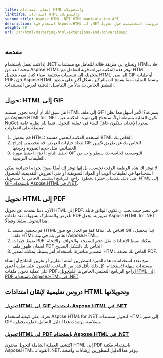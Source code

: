 ```yaml
---
title: إتقان امتدادات HTML والتحويلات
linktitle: امتدادات HTML والتحويلات
second_title: Aspose.HTML .NET HTML manipulation API
description: استخدم قوة Aspose.HTML لـ .NET من خلال دروسنا التعليمية حول تحويل HTML إلى صور GIF وملفات PDF. قم بتحويل مستنداتك بسهولة.
weight: 20
url: /ar/html/mastering-html-extensions-and-conversions/
---
```

## مقدمة

إذا كنت تعمل باستخدام .NET وتحتاج إلى طريقة فعّالة للتعامل مع مستندات HTML، فلا تبحث أبعد من Aspose.HTML. توفر هذه المكتبة ميزات قوية للتعامل مع HTML وتحويله إلى تنسيقات مختلفة. سواء كنت تقوم بتحويل HTML إلى صور GIF أو ملفات PDF، فإن Aspose.HTML يبسط العملية، مما يسمح لك بالتركيز بشكل أكبر على منطق التطبيق الخاص بك بدلاً من التفاصيل الدقيقة لعرض المستندات.

## تحويل HTML إلى GIF
هل سبق لك أن أردت تحويل مستند HTML إلى ملف GIF بسرعة؟ الأمر أسهل مما تظن! مع Aspose.HTML for .NET، تكون العملية بسيطة. أولاً، ستحتاج إلى تثبيت المكتبة عبر NuGet. بمجرد الإعداد، ستكون جاهزًا للبدء في عملية التحويل. فيما يلي نظرة عامة بسيطة على الخطوات:

1. قم بتحميل HTML: استخدم المكتبة لتحميل مستند HTML الخاص بك.
2. إعداد خيارات العرض: قم بتخصيص إخراج GIF الخاص بك عن طريق تكوين الخصائص، مثل حجم الصورة وجودتها.
3. احفظ الناتج: أخيرًا، احفظ صورة GIF التوضيحية الخاصة بك بسطر واحد من التعليمات البرمجية.

 لا توفر لك هذه الوظيفة الوقت فحسب، بل إنها توفر لك أيضًا صورًا بجودة احترافية يمكن استخدامها في تطبيقات الويب أو المواد التسويقية أو حتى العروض التقديمية. للحصول على دليل تفصيلي خطوة بخطوة، راجع البرنامج التعليمي الخاص بنا على[تحويل HTML إلى GIF باستخدام Aspose.HTML في .NET](./converting-html-to-gif/).

## تحويل HTML إلى PDF
الآن، دعنا نتحدث عن تحويل HTML إلى PDF. في عصر حيث يجب أن تكون الوثائق قابلة للعرض والمشاركة بسهولة، تعد ملفات PDF ضرورية. يجعل Aspose.HTML for .NET هذا التحويل سلسًا وفعالًا. 

1. قم بتحميل مستند HTML الخاص بك: تمامًا كما هو الحال مع صور GIF، ابدأ بتحميل ملف HTML الخاص بك في بيئة Aspose.HTML.
2. ضبط خيارات PDF: يمكنك ضبط الإعدادات مثل حجم الصفحة، والحواف، والاتجاه لضمان ظهور ملف PDF الخاص بك بالشكل الصحيح.
3. التصدير مباشرة: باستخدام أمر بسيط، يمكنك تصدير HTML الخاص بك بصيغة PDF. 

تتيح تعدد استخدامات هذه الميزة للمطورين أتمتة التقارير أو تخزين النماذج أو إنشاء مستندات سهلة الاستخدام، كل ذلك بأقل قدر من المتاعب. للحصول على نظرة أعمق على عملية تحويل ملفات PDF، راجع البرنامج التعليمي الخاص بنا على[تحويل HTML إلى PDF باستخدام Aspose.HTML في .NET](./converting-html-to-pdf/).

## دروس تعليمية لإتقان امتدادات HTML وتحويلاتها
### [ تحويل HTML إلى GIF باستخدام Aspose.HTML في .NET](./converting-html-to-gif/)
تعرف على كيفية استخدام Aspose.HTML for .NET لتحويل مستندات HTML إلى صور GIF بسلاسة. يرشدك هذا الدليل الشامل خطوة بخطوة.
### [تحويل HTML إلى PDF باستخدام Aspose.HTML في .NET](./converting-html-to-pdf/)
اكتشف العملية الشاملة لتحويل محتوى HTML إلى PDF باستخدام مكتبة Aspose.HTML القوية لـ .NET. يوفر هذا الدليل للمطورين إرشادات واضحة.